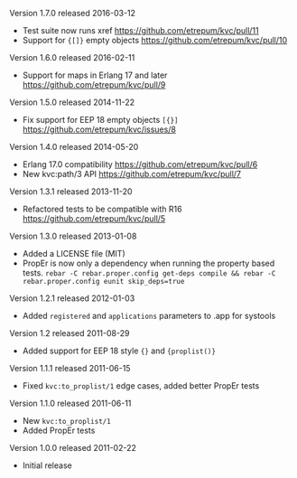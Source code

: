 Version 1.7.0 released 2016-03-12

* Test suite now runs xref
  https://github.com/etrepum/kvc/pull/11
* Support for `{[]}` empty objects
  https://github.com/etrepum/kvc/pull/10

Version 1.6.0 released 2016-02-11

* Support for maps in Erlang 17 and later
  https://github.com/etrepum/kvc/pull/9

Version 1.5.0 released 2014-11-22

* Fix support for EEP 18 empty objects `[{}]`
  https://github.com/etrepum/kvc/issues/8

Version 1.4.0 released 2014-05-20

* Erlang 17.0 compatibility
  https://github.com/etrepum/kvc/pull/6
* New kvc:path/3 API
  https://github.com/etrepum/kvc/pull/7

Version 1.3.1 released 2013-11-20

* Refactored tests to be compatible with R16
  https://github.com/etrepum/kvc/pull/5

Version 1.3.0 released 2013-01-08

* Added a LICENSE file (MIT)
* PropEr is now only a dependency when running the property based
  tests. `rebar -C rebar.proper.config get-deps compile && rebar -C
  rebar.proper.config eunit skip_deps=true`

Version 1.2.1 released 2012-01-03

* Added `registered` and `applications` parameters to .app for systools

Version 1.2 released 2011-08-29

* Added support for EEP 18 style `{}` and `{proplist()}`

Version 1.1.1 released 2011-06-15

* Fixed `kvc:to_proplist/1` edge cases, added better PropEr tests

Version 1.1.0 released 2011-06-11

* New `kvc:to_proplist/1`
* Added PropEr tests

Version 1.0.0 released 2011-02-22

* Initial release
